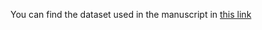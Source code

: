 You can find the dataset used in the manuscript in [this link](https://drive.google.com/file/d/1tr5D60Pjm-C3ydBgdDvArsNZ67VvqEJg/view?usp=sharing)
